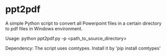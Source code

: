 # ppt2pdf

A simple Python script to convert all Powerpoint files in a certain directory to pdf files in Windows environment.

Usage: python ppt2pdf.py -p <path_to_source_directory>

Dependency:
  The script uses comtypes. Install it by 'pip install comtypes'
